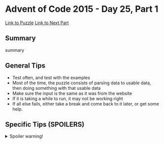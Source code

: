# Advent of Code 2015 - Day 25, Part 1

[Link to Puzzle](https://adventofcode.com/2015/day/25)
[Link to Next Part](https://github.com/CodingAP/unofficial-aoc-syllabus/blob/main/years/2015/day25/part2.md)

## Summary
summary

## General Tips
- Test often, and test with the examples
- Most of the time, the puzzle consists of parsing data to usable data, then doing something with that usable data
- Make sure the input is the same as it was from the website
- If it is taking a while to run, it may not be working right
- If all else fails, either take a break and come back to it later, or get some help.

## Specific Tips (SPOILERS)
<details> <summary>Spoiler warning!</summary>

specific tips

</details>